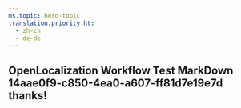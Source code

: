 ```yaml
---
ms.topic: hero-topic
translation.priority.ht: 
  - zh-cn
  - de-de
---
```

## OpenLocalization Workflow Test MarkDown 14aae0f9-c850-4ea0-a607-ff81d7e19e7d thanks!
